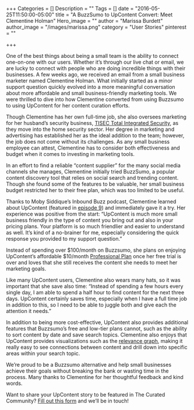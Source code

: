 +++
Categories = []
Description = ""
Tags = []
date = "2016-05-25T11:50:00-05:00"
title = "A BuzzSumo to UpContent Convert: Meet Clementine Holman"
Hero_image = ""
author = "Marissa Burdett"
author_image = "/images/marissa.png"
category = "User Stories"
pinterest = ""

+++

One of the best things about being a small team is the ability to connect one-on-one with our users. Whether it’s through our live chat or email, we are lucky to connect with people who are doing incredible things with their businesses. A few weeks ago, we received an email from a small business marketer named Clementine Holman. What initially started as a minor support question quickly evolved into a more meaningful conversation about more affordable and small business-friendly marketing tools. We were thrilled to dive into how Clementine converted from using Buzzsumo to using UpContent for her content curation efforts.

Though Clementine has her own full-time job, she also oversees marketing for her husband’s security business, [TISEC Total Integrated Security](http://tisec.com.au/), as they move into the home security sector. Her degree in marketing and advertising has established her as the ideal addition to the team; however, the job does not come without its challenges. As any small business employee can attest, Clementine has to consider both effectiveness and budget when it comes to investing in marketing tools.

In an effort to find a reliable “content supplier” for the many social media channels she manages, Clementine initially tried BuzzSumo, a popular content discovery tool that relies on social search and trending content. Though she found some of the features to be valuable, her small business budget restricted her to their free plan, which was too limited to be useful.

Thanks to Moby Siddique’s Inbound Buzz podcast, Clementine learned about UpContent (featured in [episode 9](https://soundcloud.com/inboundbuzz/ep09-ultimate-content-creation-tools-used-by-agencies-and-pros)) and immediately gave it a try. Her experience was positive from the start: “UpContent is much more small business friendly in the type of content you bring out and also in your pricing plans. Your platform is so much friendlier and easier to understand as well. It’s kind of a no-brainer for me, especially considering the quick response you provided to my support question.”

Instead of spending over $100/month on Buzzsumo, she plans on enjoying UpContent’s affordable $10/month [Professional Plan](http://upcontent.com/pricing) once her free trial is over and loves that she still receives the content she needs to meet her marketing goals.

Like many UpContent users, Clementine also wears many hats, so it was important that she save also time: “Instead of spending a few hours every single day, I am able to spend a half hour to find content for the next three days. UpContent certainly saves time, especially when I have a full time job in addition to this, so I need to be able to juggle both and give each the attention it needs.”

In addition to being more cost-effective, UpContent also provides additional features that Buzzsumo’s free and low-tier plans cannot, such as the ability to sort content by date and save search topics. Clementine also enjoys that UpContent provides visualizations such as the [relevance graph](https://upcontent.com/post/introducing-upcontent-2/), making it really easy to see connections between content and drill down into specific areas within your search topic. 

We’re proud to be a Buzzsumo alternative and help small businesses achieve their goals without breaking the bank or wasting time in the process. Many thanks to Clementine for her thoughtful feedback and kind words.

Want to share your UpContent story to be featured in The Curated Community? [Fill out this form](https://goo.gl/forms/DUVnH00XNKAftyGA3) and we’ll be in touch!
